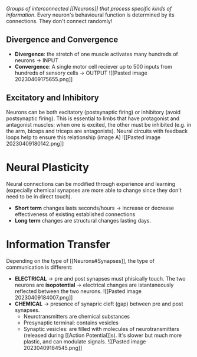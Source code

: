 _Groups of interconnected [[Neurons]] that process specific kinds of information_.
Every neuron's behavioural function is determined by its connections.
They don't connect randomly!

## Divergence and Convergence
- **Divergence**: the stretch of one muscle activates many hundreds of neurons  -> INPUT
- **Convergence**: A single motor cell reciever up to 500 inputs from hundreds of sensory cells -> OUTPUT
![[Pasted image 20230409175655.png]]
## Excitatory and Inhibitory
Neurons can be both excitatory (postsynaptic firing) or inhibitory (avoid postsynaptic firing).
This is essential to limbs that have protagonist and antagonist muscles: when one is excited, the other must be inhibited (e.g. in the arm, biceps and triceps are antagonists).
Neural circuits with feedback loops help to ensure this relationship (image A)
![[Pasted image 20230409180142.png]]

# Neural Plasticity
Neural connections can be modified through experience and learning (expecially chemical synapses are more able to change since they don't need to be in direct touch).
- **Short term** changes lasts seconds/hours -> increase or decrease effectiveness of existing established connections
- **Long term** changes are structural changes lasting days.

# Information Transfer
Depending on the type of [[Neurons#Synapses]], the type of communication is different:
- **ELECTRICAL** -> pre and post synapses must phisically touch. The two neurons are **isopotential** -> electrical changes are istantaneously reflected between the two neurons.
![[Pasted image 20230409184007.png]]
- **CHEMICAL** -> presence of synapric cleft (gap) between pre and post synapses.
	- Neurotransmitters are chemical substances
	- Presynaptic terminal: contains vesicles
	- Synaptic vesicles: are filled with molecules of neurotransmitters (released during [[Action Potential]]s).
	It's slower but much more plastic, and can modulate signals.
![[Pasted image 20230409184545.png]]
